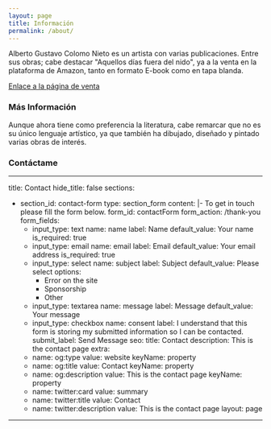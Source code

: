 ```yaml
---
layout: page
title: Información
permalink: /about/
---
```


Alberto Gustavo Colomo Nieto es un artista con varias publicaciones. Entre sus obras; cabe destacar "Aquellos días fuera del nido", ya a la venta en la plataforma de Amazon, tanto en formato E-book como en tapa blanda.

[Enlace a la página de venta](https://www.amazon.es/dp/B098LJD35D)

### Más Información

Aunque ahora tiene como preferencia la literatura, cabe remarcar que no es su único lenguaje artístico, ya que también ha dibujado, diseñado y pintado varias obras de interés.

### Contáctame

---
title: Contact
hide_title: false
sections:
  - section_id: contact-form
    type: section_form
    content: |-
      To get in touch please fill the form below.
    form_id: contactForm
    form_action: /thank-you
    form_fields:
      - input_type: text
        name: name
        label: Name
        default_value: Your name
        is_required: true
      - input_type: email
        name: email
        label: Email
        default_value: Your email address
        is_required: true
      - input_type: select
        name: subject
        label: Subject
        default_value: Please select
        options:
          - Error on the site
          - Sponsorship
          - Other
      - input_type: textarea
        name: message
        label: Message
        default_value: Your message
      - input_type: checkbox
        name: consent
        label: I understand that this form is storing my submitted information so I can be contacted.
    submit_label: Send Message
seo:
  title: Contact
  description: This is the contact page
  extra:
    - name: og:type
      value: website
      keyName: property
    - name: og:title
      value: Contact
      keyName: property
    - name: og:description
      value: This is the contact page
      keyName: property
    - name: twitter:card
      value: summary
    - name: twitter:title
      value: Contact
    - name: twitter:description
      value: This is the contact page
layout: page
---
